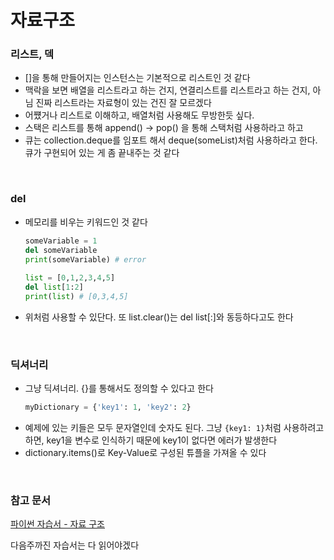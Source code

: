 # 자료구조

### 리스트, 덱
* []을 통해 만들어지는 인스턴스는 기본적으로 리스트인 것 같다
* 맥락을 보면 배열을 리스트라고 하는 건지, 연결리스트를 리스트라고 하는 건지, 아님 진짜 리스트라는 자료형이 있는 건진 잘 모르겠다
* 어쩄거나 리스트로 이해하고, 배열처럼 사용해도 무방한듯 싶다.
* 스택은 리스트를 통해 append() -> pop() 을 통해 스택처럼 사용하라고 하고
* 큐는 collection.deque를 임포트 해서 deque(someList)처럼 사용하라고 한다. 큐가 구현되어 있는 게 좀 끝내주는 것 같다


<br>


### del
* 메모리를 비우는 키워드인 것 같다
  ```python
  someVariable = 1
  del someVariable
  print(someVariable) # error
    
  list = [0,1,2,3,4,5]
  del list[1:2]
  print(list) # [0,3,4,5]
  ```
* 위처럼 사용할 수 있단다. 또 list.clear()는 del list[:]와 동등하다고도 한다


<br>


### 딕셔너리
* 그냥 딕셔너리. {}를 통해서도 정의할 수 있다고 한다
  ```python
  myDictionary = {'key1': 1, 'key2': 2}
  ``` 
* 예제에 있는 키들은 모두 문자열인데 숫자도 된다. 그냥 `{key1: 1}`처럼 사용하려고 하면, key1을 변수로 인식하기 때문에 key1이 없다면 에러가 발생한다
* dictionary.items()로 Key-Value로 구성된 튜플을 가져올 수 있다

<br>

### 참고 문서
[파이썬 자습서 - 자료 구조](https://docs.python.org/ko/3/tutorial/datastructures.html)

다음주까진 자습서는 다 읽어야겠다
